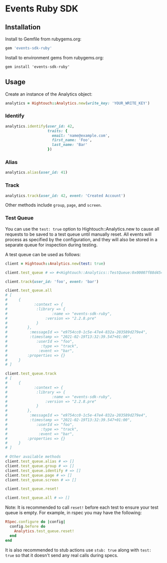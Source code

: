 # Events Ruby SDK

## Installation

Install to Gemfile from rubygems.org:

```ruby
gem 'events-sdk-ruby'
```

Install to environment gems from rubygems.org:

```
gem install 'events-sdk-ruby'
```

## Usage

Create an instance of the Analytics object:

```ruby
analytics = Hightouch::Analytics.new(write_key: 'YOUR_WRITE_KEY')
```

### Identify

```ruby
analytics.identify(user_id: 42,
                   traits: {
                     email: 'name@example.com',
                     first_name: 'Foo',
                     last_name: 'Bar'
                   })
```

### Alias

```ruby
analytics.alias(user_id: 41)
```

### Track

```ruby
analytics.track(user_id: 42, event: 'Created Account')
```

Other methods include `group`, `page`, and `screen`.

### Test Queue

You can use the `test: true` option to Hightouch::Analytics.new to cause all requests to be saved to a test queue until manually reset. All events will process as specified by the configuration, and they will also be stored in a separate queue for inspection during testing.

A test queue can be used as follows:

```ruby
client = Hightouch::Analytics.new(test: true)

client.test_queue # => #<Hightouch::Analytics::TestQueue:0x00007f88d454e9a8 @messages={}>

client.track(user_id: 'foo', event: 'bar')

client.test_queue.all
# [
#     {
#            :context => {
#             :library => {
#                    :name => "events-sdk-ruby",
#                 :version => "2.2.8.pre"
#             }
#         },
#          :messageId => "e9754cc0-1c5e-47e4-832a-203589d279e4",
#          :timestamp => "2021-02-19T13:32:39.547+01:00",
#             :userId => "foo",
#               :type => "track",
#              :event => "bar",
#         :properties => {}
#     }
# ]

client.test_queue.track
# [
#     {
#            :context => {
#             :library => {
#                    :name => "events-sdk-ruby",
#                 :version => "2.2.8.pre"
#             }
#         },
#          :messageId => "e9754cc0-1c5e-47e4-832a-203589d279e4",
#          :timestamp => "2021-02-19T13:32:39.547+01:00",
#             :userId => "foo",
#               :type => "track",
#              :event => "bar",
#         :properties => {}
#     }
# ]

# Other available methods
client.test_queue.alias # => []
client.test_queue.group # => []
client.test_queue.identify # => []
client.test_queue.page # => []
client.test_queue.screen # => []

client.test_queue.reset!

client.test_queue.all # => []
```

Note: It is recommended to call `reset!` before each test to ensure your test queue is empty. For example, in rspec you may have the following:

```ruby
RSpec.configure do |config|
  config.before do
    Analytics.test_queue.reset!
  end
end
```

It is also recommended to stub actions use `stub: true` along with `test: true` so that it doesn't send any real calls during specs.
